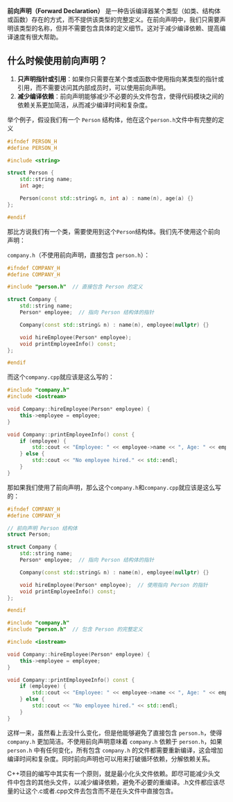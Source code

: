 **前向声明（Forward Declaration）** 是一种告诉编译器某个类型（如类、结构体或函数）存在的方式，而不提供该类型的完整定义。在前向声明中，我们只需要声明该类型的名称，但并不需要包含具体的定义细节。这对于减少编译依赖、提高编译速度有很大帮助。

## 什么时候使用前向声明？

1. **只声明指针或引用**：如果你只需要在某个类或函数中使用指向某类型的指针或引用，而不需要访问其内部成员时，可以使用前向声明。
2. **减少编译依赖**：前向声明能够减少不必要的头文件包含，使得代码模块之间的依赖关系更加简洁，从而减少编译时间和复杂度。

举个例子，假设我们有一个 `Person` 结构体，他在这个`person.h`文件中有完整的定义

```cpp
#ifndef PERSON_H
#define PERSON_H

#include <string>

struct Person {
    std::string name;
    int age;

    Person(const std::string& n, int a) : name(n), age(a) {}
};

#endif
```

那比方说我们有一个类，需要使用到这个`Person`结构体。我们先不使用这个前向声明：

`company.h`（不使用前向声明，直接包含 `person.h`）：

```cpp
#ifndef COMPANY_H
#define COMPANY_H

#include "person.h"  // 直接包含 Person 的定义

struct Company {
    std::string name;
    Person* employee;  // 指向 Person 结构体的指针

    Company(const std::string& n) : name(n), employee(nullptr) {}

    void hireEmployee(Person* employee);
    void printEmployeeInfo() const;
};

#endif
```

而这个`company.cpp`就应该是这么写的：

```cpp
#include "company.h"
#include <iostream>

void Company::hireEmployee(Person* employee) {
    this->employee = employee;
}

void Company::printEmployeeInfo() const {
    if (employee) {
        std::cout << "Employee: " << employee->name << ", Age: " << employee->age << std::endl;
    } else {
        std::cout << "No employee hired." << std::endl;
    }
}
```

那如果我们使用了前向声明，那么这个`company.h`和`company.cpp`就应该是这么写的：

```cpp
#ifndef COMPANY_H
#define COMPANY_H

// 前向声明 Person 结构体
struct Person;

struct Company {
    std::string name;
    Person* employee;  // 指向 Person 结构体的指针

    Company(const std::string& n) : name(n), employee(nullptr) {}

    void hireEmployee(Person* employee);  // 使用指向 Person 的指针
    void printEmployeeInfo() const;
};

#endif
```

```cpp
#include "company.h"
#include "person.h"  // 包含 Person 的完整定义

#include <iostream>

void Company::hireEmployee(Person* employee) {
    this->employee = employee;
}

void Company::printEmployeeInfo() const {
    if (employee) {
        std::cout << "Employee: " << employee->name << ", Age: " << employee->age << std::endl;
    } else {
        std::cout << "No employee hired." << std::endl;
    }
}
```

这样一来，虽然看上去没什么变化，但是他能够避免了直接包含 `person.h`，使得 `company.h` 更加简洁。不使用前向声明意味着 `company.h` 依赖于 `person.h`，如果 `person.h` 中有任何变化，所有包含 `company.h` 的文件都需要重新编译，这会增加编译时间和复杂度。同时前向声明也可以用来打破循环依赖，分解依赖关系。

C++项目的编写中其实有一个原则，就是最小化头文件依赖。即尽可能减少头文件中包含的其他头文件，以减少编译依赖，避免不必要的重编译。.h文件都应该尽量的让这个.c或者.cpp文件去包含而不是在头文件中直接包含。
